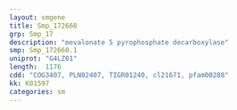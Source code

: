 ```yaml
---
layout: smgene
title: Smp_172660
grp: Smp_17
description: "mevalonate 5 pyrophosphate decarboxylase"
smp: Smp_172660.1
uniprot: "G4LZ01"
length:  1176
cdd: "COG3407, PLN02407, TIGR01240, cl21671, pfam00288"
kk: K01597
categories: sm
---
```

